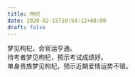 ```yaml
---
title: 枸杞
date: 2020-02-15T20:54:12+08:00
draft: false
---
```


梦见枸杞，会官运亨通。<br>
待考者梦见枸杞，预示考试成绩好。<br>
单身贵族梦见枸杞，预示近期爱情运势不错。<br>
